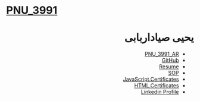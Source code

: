 # [PNU_3991](https://github.com/AliRazavi-edu/PNU_3991#TOC)

<div dir="rtl">

# یحیی صیاداربابی

- [PNU_3991_AR](https://github.com/TheYahya/PNU_3991_AR)
- [GitHub](https://github.com/TheYahya)
- [Resume](https://theyahya.github.io/)
- [SOP](https://theyahya.github.io/sop.html)
- [JavaScript.Certificates](https://github.com/TheYahya/TheYahya.github.io/blob/main/JS.pdf)
- [HTML.Certificates](https://github.com/TheYahya/TheYahya.github.io/blob/main/HTML.png)
- [Linkedin Profile](https://www.linkedin.com/in/theyahya/)

</div>
